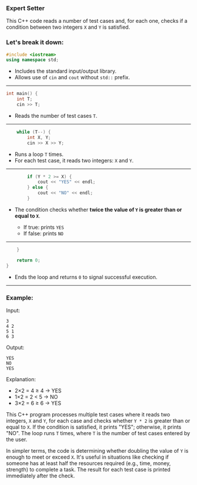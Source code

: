 ### Expert Setter
This C++ code reads a number of test cases and, for each one, checks if a condition between two integers `X` and `Y` is satisfied.

### Let's break it down:

```cpp
#include <iostream>  
using namespace std;
```

* Includes the standard input/output library.
* Allows use of `cin` and `cout` without `std::` prefix.

---

```cpp
int main() {
    int T;
    cin >> T;
```

* Reads the number of test cases `T`.

---

```cpp
    while (T--) {
        int X, Y;
        cin >> X >> Y;
```

* Runs a loop `T` times.
* For each test case, it reads two integers: `X` and `Y`.

---

```cpp
        if (Y * 2 >= X) {
            cout << "YES" << endl;
        } else {
            cout << "NO" << endl;
        }
```

* The condition checks whether **twice the value of `Y` is greater than or equal to `X`**.

  * If true: prints `YES`
  * If false: prints `NO`

---

```cpp
    }

    return 0;
}
```

* Ends the loop and returns `0` to signal successful execution.

---

### Example:

Input:

```
3
4 2
5 1
6 3
```

Output:

```
YES
NO
YES
```

Explanation:

* 2×2 = 4 ≥ 4 → YES
* 1×2 = 2 < 5 → NO
* 3×2 = 6 ≥ 6 → YES


This C++ program processes multiple test cases where it reads two integers, `X` and `Y`, for each case and checks whether `Y * 2` is greater than or equal to `X`. If the condition is satisfied, it prints "YES"; otherwise, it prints "NO". The loop runs `T` times, where `T` is the number of test cases entered by the user.

In simpler terms, the code is determining whether doubling the value of `Y` is enough to meet or exceed `X`. It's useful in situations like checking if someone has at least half the resources required (e.g., time, money, strength) to complete a task. The result for each test case is printed immediately after the check.


